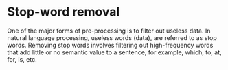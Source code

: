   # Stop-word removal
	 
One of the major forms of pre-processing is to filter out useless data. In natural language processing, useless words (data), are referred to as stop words.
Removing stop words involves filtering out high-frequency words that add little or no semantic value to a sentence, for example, which, to, at, for, is, etc.

